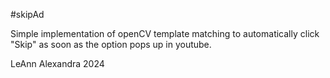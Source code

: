 #skipAd

Simple implementation of openCV template matching to automatically click "Skip" as soon as the option pops up in youtube. 

LeAnn Alexandra 2024